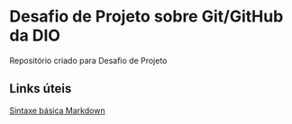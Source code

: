 # Desafio de Projeto sobre Git/GitHub da DIO
Repositório criado para Desafio de Projeto

## Links úteis
[Sintaxe básica Markdown](https://markdown.net.br/sintaxe-basica/)
